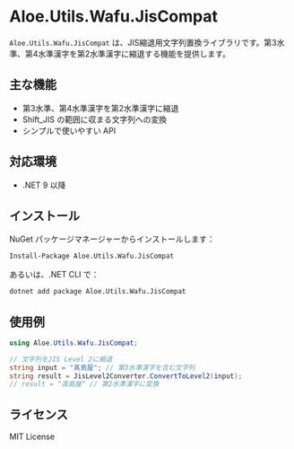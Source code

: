 # Aloe.Utils.Wafu.JisCompat

`Aloe.Utils.Wafu.JisCompat` は、JIS縮退用文字列置換ライブラリです。第3水準、第4水準漢字を第2水準漢字に縮退する機能を提供します。

## 主な機能

* 第3水準、第4水準漢字を第2水準漢字に縮退
* Shift_JIS の範囲に収まる文字列への変換
* シンプルで使いやすい API

## 対応環境

* .NET 9 以降

## インストール

NuGet パッケージマネージャーからインストールします：

```cmd
Install-Package Aloe.Utils.Wafu.JisCompat
```

あるいは、.NET CLI で：

```cmd
dotnet add package Aloe.Utils.Wafu.JisCompat
```

## 使用例

```csharp
using Aloe.Utils.Wafu.JisCompat;

// 文字列をJIS Level 2に縮退
string input = "髙島屋"; // 第3水準漢字を含む文字列
string result = JisLevel2Converter.ConvertToLevel2(input);
// result = "高島屋" // 第2水準漢字に変換
```

## ライセンス

MIT License

